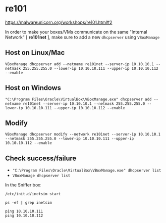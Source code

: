 # re101

https://malwareunicorn.org/workshops/re101.html#2

In order to make your boxes/VMs communicate on the same "Internal Network" [ **re101net** ], 
make sure to add a new `dhcpserver` using `VBoxManage`

## Host on Linux/Mac
```
VBoxManage dhcpserver add --netname re101net --server-ip 10.10.10.1 --netmask 255.255.255.0 --lower-ip 10.10.10.111 --upper-ip 10.10.10.112 --enable 
```

## Host on Windows
```
"C:\Program Files\Oracle\VirtualBox\VBoxManage.exe" dhcpserver add --netname re101net --server-ip 10.10.10.1 --netmask 255.255.255.0 --lower-ip 10.10.10.111 --upper-ip 10.10.10.112 --enable 
```

## Modify
```
VBoxManage dhcpserver modify --network re101net --server-ip 10.10.10.1 --netmask 255.255.255.0 --lower-ip 10.10.10.111 --upper-ip 10.10.10.112 --enable 
```

## Check success/failure
- ` "C:\Program Files\Oracle\VirtualBox\VBoxManage.exe" dhcpserver list `
- ` VBoxManage dhcpserver list `

In the Sniffer box:
```
/etc/init.d/inetsim start

ps -ef | grep inetsim

ping 10.10.10.111
ping 10.10.10.112
```
